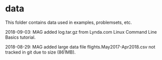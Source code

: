 # data
This folder contains data used in examples, problemsets, etc.

2018-09-03: MAG added log.tar.gz from Lynda.com Linux Command Line Basics tutorial.

2018-08-29: MAG added large data file flights.May2017-Apr2018.csv not tracked in git due to size (861MB).
